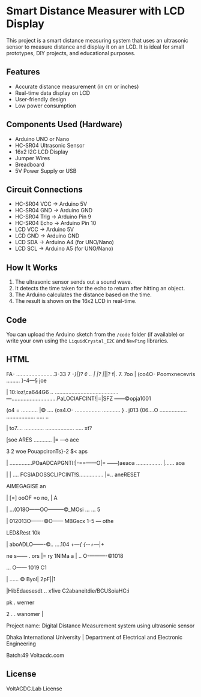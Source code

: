 # Smart Distance Measurer with LCD Display

This project is a smart distance measuring system that uses an ultrasonic sensor to measure distance and display it on an LCD. It is ideal for small prototypes, DIY projects, and educational purposes.

## Features
- Accurate distance measurement (in cm or inches)
- Real-time data display on LCD
- User-friendly design
- Low power consumption

## Components Used (Hardware)
- Arduino UNO or Nano
- HC-SR04 Ultrasonic Sensor
- 16x2 I2C LCD Display
- Jumper Wires
- Breadboard
- 5V Power Supply or USB

## Circuit Connections
- HC-SR04 VCC → Arduino 5V  
- HC-SR04 GND → Arduino GND  
- HC-SR04 Trig → Arduino Pin 9  
- HC-SR04 Echo → Arduino Pin 10  
- LCD VCC → Arduino 5V  
- LCD GND → Arduino GND  
- LCD SDA → Arduino A4 (for UNO/Nano)  
- LCD SCL → Arduino A5 (for UNO/Nano)

## How It Works
1. The ultrasonic sensor sends out a sound wave.
2. It detects the time taken for the echo to return after hitting an object.
3. The Arduino calculates the distance based on the time.
4. The result is shown on the 16x2 LCD in real-time.

## Code
You can upload the Arduino sketch from the `/code` folder (if available) or write your own using the `LiquidCrystal_I2C` and `NewPing` libraries.
## HTML
FA- .........................3-33 7 _-}|]? ¢ .. | |? |_||? f|. 7. 7oo | (co4O- Poomxnecevris ......... }-4—§ joe

| 10:loz\ca644G6 .. .......................................... —..............................PaLOCIAFCINT!|=|SFZ ——©opja1001

(o4 = ........... |© .... (os4.O- ................. ............ } . j013 (06....O .................. ................... ..... ..

| to7.... ............. ................... ..... xt?

[soe ARES ............ |= —o ace

3 2 woe PouapcironTs}-2 $< aps

| ...............POaADCAPGNTI!|-==——O|= ——)aeaoa ................. |...... aoa

| | .... FCSIADOSSCLIPCINT!S................ |=.. aneRESET

AIMEGAGISE an

| [=] ooOF =o no, | A

| ...(O18O——OO———©_MOsi ... ... 5

| 012013O——-©O—— MBGscx 1-5 — othe

LED&Rest 10k

| aboADLO——-©.. ....104 +—_{ {--+—_|+

ne s—— . ors |= ry 1NIMa a | .. O-———-©1018

... O—— 1019 C1

| ...... © Byol| 2pF||1

|HibEdaesesdt .. x1ive C2abaneitdie/BCUSoiaHC:i

pk . werner

2 . . wanomer |

Project name: Digital Distance Measurement system using ultrasonic sensor

Dhaka International University | Department of Electrical and Electronic Engineering

Batch:49 Voltacdc.com

## License
VoltACDC.Lab License
